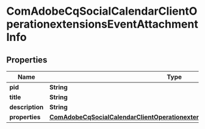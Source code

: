 

# ComAdobeCqSocialCalendarClientOperationextensionsEventAttachmentInfo

## Properties

Name | Type | Description | Notes
------------ | ------------- | ------------- | -------------
**pid** | **String** |  |  [optional]
**title** | **String** |  |  [optional]
**description** | **String** |  |  [optional]
**properties** | [**ComAdobeCqSocialCalendarClientOperationextensionsEventAttachmentProperties**](ComAdobeCqSocialCalendarClientOperationextensionsEventAttachmentProperties.md) |  |  [optional]



